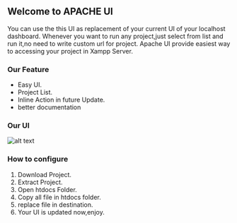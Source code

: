 ## Welcome to APACHE UI

You can use the this UI as replacement of your current UI of your localhost dashboard.
Whenever you want to run any project,just select from list and run it,no need to write custom url for project.
Apache UI provide easiest way to accessing your project in Xampp Server.

### Our Feature
- Easy UI.
- Project List.
- Inline Action in future Update.
- better documentation



### Our UI
![alt text](https://repository-images.githubusercontent.com/187878284/0c722500-7cdb-11e9-9f2c-15abe1e037df "UI sample")

### How to configure
1. Download Project.
2. Extract Project.
3. Open htdocs Folder.
4. Copy all file in htdocs folder.
5. replace file in destination.
6. Your UI is updated now,enjoy.





